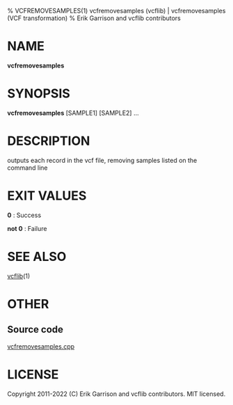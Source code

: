 % VCFREMOVESAMPLES(1) vcfremovesamples (vcflib) | vcfremovesamples (VCF transformation)
% Erik Garrison and vcflib contributors

# NAME

**vcfremovesamples**

# SYNOPSIS

**vcfremovesamples** <vcf file> [SAMPLE1] [SAMPLE2] ...

# DESCRIPTION

outputs each record in the vcf file, removing samples listed on the command line





# EXIT VALUES

**0**
: Success

**not 0**
: Failure

# SEE ALSO



[vcflib](./vcflib.md)(1)



# OTHER

## Source code

[vcfremovesamples.cpp](https://github.com/vcflib/vcflib/blob/master/src/vcfremovesamples.cpp)

# LICENSE

Copyright 2011-2022 (C) Erik Garrison and vcflib contributors. MIT licensed.

<!--
  Created with ./scripts/bin2md.rb scripts/bin2md-template.erb
-->
